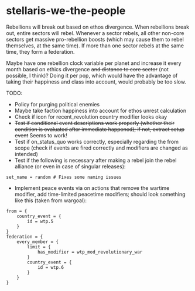 # stellaris-we-the-people

Rebellions will break out based on ethos divergence. When rebellions break out, entire sectors will rebel. Whenever a sector rebels, all other non-core sectors get massive pro-rebellion boosts (which may cause them to rebel themselves, at the same time). If more than one sector rebels at the same time, they form a federation.

Maybe have one rebellion clock variable per planet and increase it every month based on ethics divergence ~~and distance to core sector~~ (not possible, I think)? Doing it per pop, which would have the advantage of taking their happiness and class into account, would probably be too slow.

TODO:
+ Policy for purging political enemies
+ Maybe take faction happiness into account for ethos unrest calculation
+ Check if icon for recent_revolution country modifier looks okay
+ ~~Test if conditional event descriptions work properly (whether their condition is evaluated after immediate happened); if not, extract setup event~~ Seems to work!
+ Test if on_status_quo works correctly, especially regarding the from scope (check if events are fired correctly and modifiers are changed as intended)
+ Test if the following is necessary after making a rebel join the rebel alliance (or even in case of singular releases):

```
set_name = random # Fixes some naming issues
```

+ Implement peace events via on actions that remove the wartime modifier, add time-limited peacetime modifiers; should look something like this (taken from wargoal):

```
from = {
    country_event = {
        id = wtp.5
    }
}
federation = {
    every_member = {
        limit = {
            has_modifier = wtp_mod_revolutionary_war
        }
        country_event = {
            id = wtp.6
        }
    }
}
```